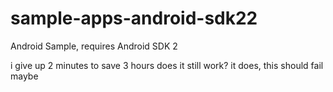# sample-apps-android-sdk22
Android Sample, requires Android SDK 2

i give up
2 minutes to save 3 hours
does it still work?
it does, this should fail maybe
